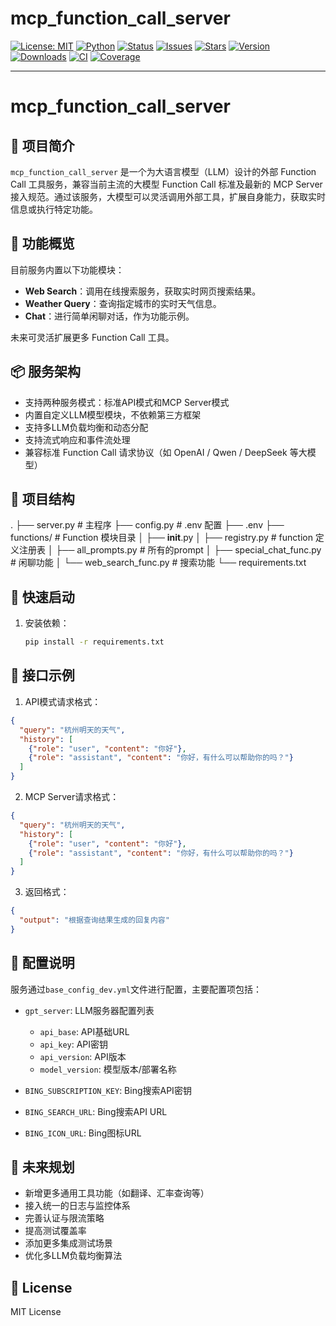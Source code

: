 # mcp_function_call_server

[![License: MIT](https://img.shields.io/github/license/hongjiaren/mcp_function_call_server.svg)](https://github.com/hongjiaren/mcp_function_call_server/blob/main/LICENSE)
[![Python](https://img.shields.io/badge/Python-3.8%2B-blue.svg)](https://www.python.org/)
[![Status](https://img.shields.io/badge/status-active-brightgreen.svg)]()
[![Issues](https://img.shields.io/github/issues/hongjiaren/mcp_function_call_server.svg)](https://github.com/hongjiaren/mcp_function_call_server/issues)
[![Stars](https://img.shields.io/github/stars/hongjiaren/mcp_function_call_server.svg?style=social)](https://github.com/hongjiaren/mcp_function_call_server/stargazers)
[![Version](https://img.shields.io/badge/version-1.0.0-orange.svg)]()
[![Downloads](https://img.shields.io/badge/downloads-100%2B-lightgrey.svg)]()
[![CI](https://img.shields.io/badge/build-passing-brightgreen.svg)]()
[![Coverage](https://img.shields.io/badge/coverage-90%25-brightgreen.svg)]()

---
# mcp_function_call_server

## 📖 项目简介

`mcp_function_call_server` 是一个为大语言模型（LLM）设计的外部 Function Call 工具服务，兼容当前主流的大模型 Function Call 标准及最新的 MCP Server 接入规范。通过该服务，大模型可以灵活调用外部工具，扩展自身能力，获取实时信息或执行特定功能。

## 🎯 功能概览

目前服务内置以下功能模块：

- **Web Search**：调用在线搜索服务，获取实时网页搜索结果。
- **Weather Query**：查询指定城市的实时天气信息。
- **Chat**：进行简单闲聊对话，作为功能示例。

未来可灵活扩展更多 Function Call 工具。

## 📦 服务架构

- 支持两种服务模式：标准API模式和MCP Server模式
- 内置自定义LLM模型模块，不依赖第三方框架
- 支持多LLM负载均衡和动态分配
- 支持流式响应和事件流处理
- 兼容标准 Function Call 请求协议（如 OpenAI / Qwen / DeepSeek 等大模型）

## 📂 项目结构
.
├── server.py                  # 主程序
├── config.py                  # .env 配置
├── .env
├── functions/                 # Function 模块目录
│   ├── __init__.py
│   ├── registry.py            # function 定义注册表
│   ├── all_prompts.py         # 所有的prompt
│   ├── special_chat_func.py   # 闲聊功能
│   └── web_search_func.py     # 搜索功能
└── requirements.txt



## 🚀 快速启动

1. 安装依赖：
   ```bash
   pip install -r requirements.txt
   ```

<!-- 2. 运行服务：
   ```bash
   # API模式
   python -m server.main --mode api
   
   # MCP模式
   python -m server.main --mode mcp
   ```

3. 运行测试：
   ```bash
   # 运行所有测试
   pytest
   
   # 运行单元测试
   pytest tests/unit
   
   # 运行集成测试
   pytest tests/integration
   
   # 生成覆盖率报告
   pytest --cov=server --cov-report=html
   ``` -->

## 📡 接口示例

1. API模式请求格式：
```json
{
  "query": "杭州明天的天气",
  "history": [
    {"role": "user", "content": "你好"},
    {"role": "assistant", "content": "你好，有什么可以帮助你的吗？"}
  ]
}
```

2. MCP Server请求格式：
```json
{
  "query": "杭州明天的天气",
  "history": [
    {"role": "user", "content": "你好"},
    {"role": "assistant", "content": "你好，有什么可以帮助你的吗？"}
  ]
}
```

3. 返回格式：
```json
{
  "output": "根据查询结果生成的回复内容"
}
```

## 🔧 配置说明

服务通过`base_config_dev.yml`文件进行配置，主要配置项包括：

- `gpt_server`: LLM服务器配置列表
  - `api_base`: API基础URL
  - `api_key`: API密钥
  - `api_version`: API版本
  - `model_version`: 模型版本/部署名称

- `BING_SUBSCRIPTION_KEY`: Bing搜索API密钥
- `BING_SEARCH_URL`: Bing搜索API URL
- `BING_ICON_URL`: Bing图标URL

## 📌 未来规划

- 新增更多通用工具功能（如翻译、汇率查询等）
- 接入统一的日志与监控体系
- 完善认证与限流策略
- 提高测试覆盖率
- 添加更多集成测试场景
- 优化多LLM负载均衡算法

## 📄 License

MIT License
